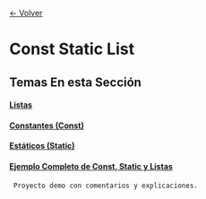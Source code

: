 [<- Volver](ayudantia-lp1-2022-1c/README.md)
# Const Static List
## Temas En esta Sección
#### [Listas](lists.md)
#### [Constantes (Const)](const.md)
#### [Estáticos (Static)](static.md)
#### [Ejemplo Completo de Const, Static y Listas](/Clase_Const_Static_Listas)
     Proyecto demo con comentarios y explicaciones.


